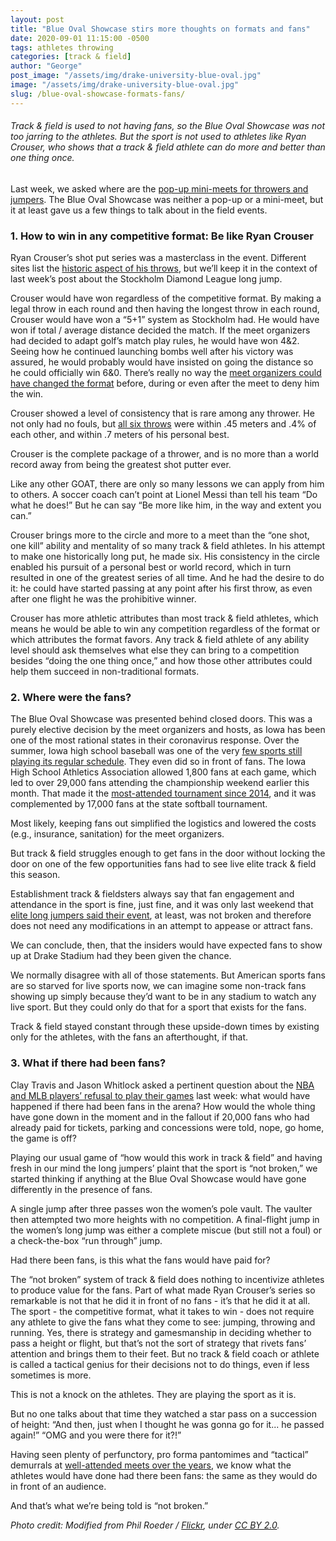 ```yaml
---
layout: post
title: "Blue Oval Showcase stirs more thoughts on formats and fans"
date: 2020-09-01 11:15:00 -0500
tags: athletes throwing
categories: [track & field]
author: "George"
post_image: "/assets/img/drake-university-blue-oval.jpg"
image: "/assets/img/drake-university-blue-oval.jpg"
slug: /blue-oval-showcase-formats-fans/
---
```

<h6>Track & field is used to not having fans, so the Blue Oval Showcase was not too jarring to the athletes. But the sport is not used to athletes like Ryan Crouser, who shows that a track & field athlete can do more and better than one thing once.</h6>

Last week, we asked where are the [pop-up mini-meets for throwers and jumpers](https://nalathletics.com/blog/2020/08/24/where-pop-up-meets-jumpers-throwers). The Blue Oval Showcase was neither a pop-up or a mini-meet, but it at least gave us a few things to talk about in the field events.

### 1. How to win in any competitive format: Be like Ryan Crouser

Ryan Crouser’s shot put series was a masterclass in the event. Different sites list the [historic aspect of his throws](http://www.thesportsexaminer.com/highlights-crouser-explodes-to-22-72-m-74-6-1-2-in-des-moines-tour-de-france-starts-with-wins-by-kristoff-and-alaphilippe/), but we’ll keep it in the context of last week’s post about the Stockholm Diamond League long jump. 

Crouser would have won regardless of the competitive format. By making a legal throw in each round and then having the longest throw in each round, Crouser would have won a “5+1” system as Stockholm had. He would have won if total / average distance decided the match. If the meet organizers had decided to adapt golf’s match play rules, he would have won 4&2. Seeing how he continued launching bombs well after his victory was assured, he would probably would have insisted on going the distance so he could officially win 6&0. There’s really no way the [meet organizers could have changed the format](https://nalathletics.com/blog/2020/08/27/lessons-long-jumpers-stockholm-golf-tennis) before, during or even after the meet to deny him the win.

Crouser showed a level of consistency that is rare among any thrower. He not only had no fouls, but [all six throws](https://live.pttiming.com/?mid=2011) were within .45 meters and .4% of each other, and within .7 meters of his personal best.

Crouser is the complete package of a thrower, and is no more than a world record away from being the greatest shot putter ever. 

Like any other GOAT, there are only so many lessons we can apply from him to others. A soccer coach can’t point at Lionel Messi than tell his team “Do what he does!” But he can say “Be more like him, in the way and extent you can.”

Crouser brings more to the circle and more to a meet than the “one shot, one kill” ability and mentality of so many track & field athletes. In his attempt to make one historically long put, he made six. His consistency in the circle enabled his pursuit of a personal best or world record, which in turn resulted in one of the greatest series of all time. And he had the desire to do it: he could have started passing at any point after his first throw, as even after one flight he was the prohibitive winner.

Crouser has more athletic attributes than most track & field athletes, which means he would be able to win any competition regardless of the format or which attributes the format favors. Any track & field athlete of any ability level should ask themselves what else they can bring to a competition besides “doing the one thing once,” and how those other attributes could help them succeed in non-traditional formats.

### 2. Where were the fans?

The Blue Oval Showcase was presented behind closed doors. This was a purely elective decision by the meet organizers and hosts, as Iowa has been one of the most rational states in their coronavirus response. Over the summer, Iowa high school baseball was one of the very [few sports still playing its regular schedule](https://www.iahsaa.org/baseball-2020-ticket-update/). They even did so in front of fans. The Iowa High School Athletics Association allowed 1,800 fans at each game, which led to over 29,000 fans attending the championship weekend earlier this month. That made it the [most-attended tournament since 2014](https://twitter.com/iahsbb/status/1290044792873811970), and it was complemented by 17,000 fans at the state softball tournament.

Most likely, keeping fans out simplified the logistics and lowered the costs (e.g., insurance, sanitation) for the meet organizers. 

But track & field struggles enough to get fans in the door without locking the door on one of the few opportunities fans had to see live elite track & field this season. 

Establishment track & fieldsters always say that fan engagement and attendance in the sport is fine, just fine, and it was only last weekend that [elite long jumpers said their event](https://nalathletics.com/blog/2020/08/27/lessons-long-jumpers-stockholm-golf-tennis), at least, was not broken and therefore does not need any modifications in an attempt to appease or attract fans.

We can conclude, then, that the insiders would have expected fans to show up at Drake Stadium had they been given the chance. 

We normally disagree with all of those statements. But American sports fans are so starved for live sports now, we can imagine some non-track fans showing up simply because they’d want to be in any stadium to watch any live sport. But they could only do that for a sport that exists for the fans. 

Track & field stayed constant through these upside-down times by existing only for the athletes, with the fans an afterthought, if that.

### 3. What if there had been fans?

Clay Travis and Jason Whitlock asked a pertinent question about the [NBA and MLB players’ refusal to play their games](https://www.outkick.com/outkick-podcasts/) last week: what would have happened if there had been fans in the arena? How would the whole thing have gone down in the moment and in the fallout if 20,000 fans who had already paid for tickets, parking and concessions were told, nope, go home, the game is off?

Playing our usual game of “how would this work in track & field” and having fresh in our mind the long jumpers’ plaint that the sport is “not broken,” we started thinking if anything at the Blue Oval Showcase would have gone differently in the presence of fans. 

A single jump after three passes won the women’s pole vault. The vaulter then attempted two more heights with no competition. A final-flight jump in the women’s long jump was either a complete miscue (but still not a foul) or a check-the-box “run through” jump. 

Had there been fans, is this what the fans would have paid for?

The “not broken” system of track & field does nothing to incentivize athletes to produce value for the fans. Part of what made Ryan Crouser’s series so remarkable is not that he did it in front of no fans - it’s that he did it at all. The sport - the competitive format, what it takes to win - does not require any athlete to give the fans what they come to see: jumping, throwing and running. Yes, there is strategy and gamesmanship in deciding whether to pass a height or flight, but that’s not the sort of strategy that rivets fans’ attention and brings them to their feet. But no track & field coach or athlete is called a tactical genius for their decisions not to do things, even if less sometimes is more. 

This is not a knock on the athletes. They are playing the sport as it is. 

But no one talks about that time they watched a star pass on a succession of height: “And then, just when I thought he was gonna go for it... he passed again!” “OMG and you were there for it?!” 

Having seen plenty of perfunctory, pro forma pantomimes and “tactical” demurrals at [well-attended meets over the years](https://nalathletics.com/blog/2020/08/03/finding-professional-track-and-field-athletes), we know what the athletes would have done had there been fans: the same as they would do in front of an audience.

And that’s what we’re being told is “not broken.”

<em>Photo credit: Modified from Phil Roeder / [Flickr](https://flic.kr/p/9TCvts), under [CC BY 2.0](https://creativecommons.org/licenses/by/2.0/).</em>
